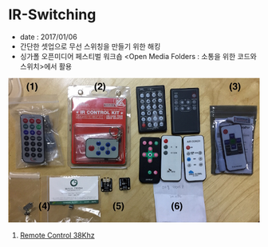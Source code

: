 # IR-Switching
 - date : 2017/01/06
 - 간단한 셋업으로 무선 스위칭을 만들기 위한 해킹
 - 싱가폴 오픈미디어 페스티벌 워크숍 <Open Media Folders : 소통을 위한 코드와 스위치>에서 활용

![IR Remote Controls](remote_controls.jpg)
 1. [Remote Control 38Khz](http://mechasolution.com/shop/goods/goods_view.php?goodsno=330445&category=054011)
